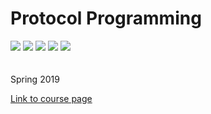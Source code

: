 # Protocol Programming
<a href="https://github.com/Jomppeli/protocol-programming/search?l=python" alt="Languages">
<img src="https://img.shields.io/github/languages/top/jomppeli/protocol-programming.svg" /></a>
<a href="https://github.com/Jomppeli/protocol-programming/issues" alt="Issues">
<img src="https://img.shields.io/github/issues/jomppeli/protocol-programming.svg" /></a>
<a href="https://github.com/Jomppeli/protocol-programming/issues" alt="Issues">
<img src="https://img.shields.io/github/issues-closed/jomppeli/protocol-programming.svg" /></a>
<a href="https://github.com/Jomppeli/protocol-programming/commits/master" alt="Last commit">
<img src="https://img.shields.io/github/last-commit/jomppeli/protocol-programming.svg" /></a>
<img src="https://img.shields.io/github/repo-size/jomppeli/protocol-programming.svg" /></a> 

<br />
<br />
<br />
Spring 2019

[Link to course page](https://gitlab.labranet.jamk.fi/TTKS0500/protocol-programming-k19)
